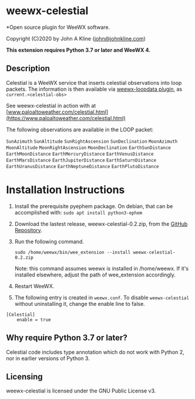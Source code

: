 # weewx-celestial
*Open source plugin for WeeWX software.

Copyright (C)2020 by John A Kline (john@johnkline.com)

**This extension requires Python 3.7 or later and WeeWX 4.**


## Description

Celestial is a WeeWX service that inserts celestial observations into loop packets.
The information is then available via
[weewx-loopdata plugin](https://github.com/chaunceygardiner/weewx-loopdata), as `current.<celestial-obs>`

See weewx-celestial in action with at
[www.paloaltoweather.com/celestial.html](https://www.paloaltoweather.com/celestial.html)

The following observations are available in the LOOP packet:

`SunAzimuth`
`SunAltitude`
`SunRightAscension`
`SunDeclination`
`MoonAzimuth`
`MoonAltitude`
`MoonRightAscension`
`MoonDeclination`
`EarthSunDistance`
`EarthMoonDistance`
`EarthMercuryDistance`
`EarthVenusDistance`
`EarthMarsDistance`
`EarthJupiterDistance`
`EarthSaturnDistance`
`EarthUranusDistance`
`EarthNeptuneDistance`
`EarthPlutoDistance`

# Installation Instructions

1. Install the prerequisite pyephem package.  On debian, that can be accomplished with:
   `sudo apt install python3-ephem` 

1. Download the lastest release, weewx-celestial-0.2.zip, from the
   [GitHub Repository](https://github.com/chaunceygardiner/weewx-celestial).

1. Run the following command.

   `sudo /home/weewx/bin/wee_extension --install weewx-celestial-0.2.zip`

   Note: this command assumes weewx is installed in /home/weewx.  If it's installed
   elsewhere, adjust the path of wee_extension accordingly.

1. Restart WeeWX.

1. The following entry is created in `weewx.conf`.  To disable `weewx-celestial` without
   uninstalling it, change the enable line to false.
```
[Celestial]
    enable = true
```


## Why require Python 3.7 or later?

Celestial code includes type annotation which do not work with Python 2, nor in
earlier versions of Python 3.


## Licensing

weewx-celestial is licensed under the GNU Public License v3.
